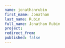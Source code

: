 ```yaml
---
name: jonathanrubin
first_name: Jonathan
last_name: Rubin
full_name: Jonathan Rubin
project:
redirect_from:
published: false
---
```


